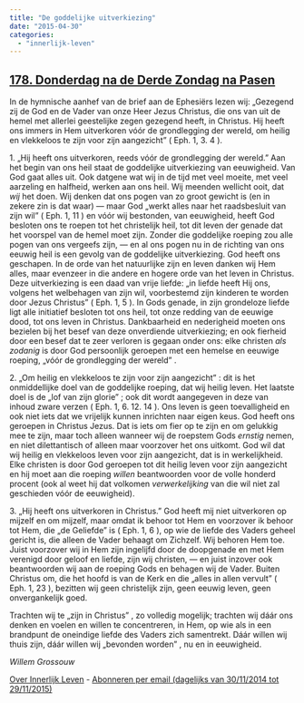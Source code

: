 ```yaml
---
title: "De goddelijke uitverkiezing"
date: "2015-04-30"
categories: 
  - "innerlijk-leven"
---
```


## [178\. Donderdag na de Derde Zondag na Pasen](http://ift.tt/1duJ003)

In de hymnische aanhef van de brief aan de Ephesiërs lezen wij: „Gezegend zij de God en de Vader van onze Heer Jezus Christus, die ons van uit de hemel met allerlei geestelijke zegen gezegend heeft, in Christus. Hij heeft ons immers in Hem uitverkoren vóór de grondlegging der wereld, om heilig en vlekkeloos te zijn voor zijn aangezicht” ( Eph. 1, 3. 4 ).

1\. „Hij heeft ons uitverkoren, reeds vóór de grondlegging der wereld.” Aan het begin van ons heil staat de goddelijke uitverkiezing van eeuwigheid. Van God gaat alles uit. Ook datgene wat wij in de tijd met veel moeite, met veel aarzeling en halfheid, werken aan ons heil. Wij meenden wellicht ooit, dat _wij_ het doen. Wij denken dat ons pogen van zo groot gewicht is (en in zekere zin is dat waar) — maar God „werkt alles naar het raadsbesluit van zijn wil” ( Eph. 1, 11 ) en vóór wij bestonden, van eeuwigheid, heeft God besloten ons te roepen tot het christelijk heil, tot dit leven der genade dat het voorspel van de hemel moet zijn. Zonder die goddelijke roeping zou alle pogen van ons vergeefs zijn, — en al ons pogen nu in de richting van ons eeuwig heil is een gevolg van de goddelijke uitverkiezing. God heeft ons geschapen. In de orde van het natuurlijke zijn en leven danken wij Hem alles, maar evenzeer in die andere en hogere orde van het leven in Christus. Deze uitverkiezing is een daad van vrije liefde: „in liefde heeft Hij ons, volgens het welbehagen van zijn wil, voorbestemd zijn kinderen te worden door Jezus Christus” ( Eph. 1, 5 ). In Gods genade, in zijn grondeloze liefde ligt alle initiatief besloten tot ons heil, tot onze redding van de eeuwige dood, tot ons leven in Christus. Dankbaarheid en nederigheid moeten ons bezielen bij het besef van deze onverdiende uitverkiezing; en ook fierheid door een besef dat te zeer verloren is gegaan onder ons: elke christen _als zodanig_ is door God persoonlijk geroepen met een hemelse en eeuwige roeping, „vóór de grondlegging der wereld” .

2\. „Om heilig en vlekkeloos te zijn voor zijn aangezicht” : dit is het onmiddellijke doel van de goddelijke roeping, dat wij heilig leven. Het laatste doel is de „lof van zijn glorie” ; ook dit wordt aangegeven in deze van inhoud zware verzen ( Eph. 1, 6. 12. 14 ). Ons leven is geen toevalligheid en ook niet iets dat we vrijelijk kunnen inrichten naar eigen keus. God heeft ons geroepen in Christus Jezus. Dat is iets om fier op te zijn en om gelukkig mee te zijn, maar toch alleen wanneer wij de roepstem Gods _ernstig_ nemen, en niet dilettantisch of alleen maar voorzover het ons uitkomt. God wil dat wij heilig en vlekkeloos leven voor zijn aangezicht, dat is in werkelijkheid. Elke christen is door God geroepen tot dit heilig leven voor zijn aangezicht en hij moet aan die roeping _willen_ beantwoorden voor de volle honderd procent (ook al weet hij dat volkomen _verwerkelijking_ van die wil niet zal geschieden vóór de eeuwigheid).

3\. „Hij heeft ons uitverkoren in Christus.” God heeft mij niet uitverkoren op mijzelf en om mijzelf, maar omdat ik behoor tot Hem en voorzover ik behoor tot Hem, die „de Geliefde” is ( Eph. 1, 6 ), op wie de liefde des Vaders geheel gericht is, die alleen de Vader behaagt om Zichzelf. Wij behoren Hem toe. Juist voorzover wij in Hem zijn ingelijfd door de doopgenade en met Hem verenigd door geloof en liefde, zijn wij christen, — en juist inzover ook beantwoorden wij aan de roeping Gods en behagen wij de Vader. Buiten Christus om, die het hoofd is van de Kerk en die „alles in allen vervult” ( Eph. 1, 23 ), bezitten wij geen christelijk zijn, geen eeuwig leven, geen onvergankelijk goed.

Trachten wij te „zijn in Christus” , zo volledig mogelijk; trachten wij dáár ons denken en voelen en willen te concentreren, in Hem, op wie als in een brandpunt de oneindige liefde des Vaders zich samentrekt. Dáár willen wij thuis zijn, dáár willen wij „bevonden worden” , nu en in eeuwigheid.

_Willem Grossouw_

[Over Innerlijk Leven](http://ift.tt/1y6X5mY) - [Abonneren per email (dagelijks van 30/11/2014 tot 29/11/2015)](http://eepurl.com/9P3DT)
